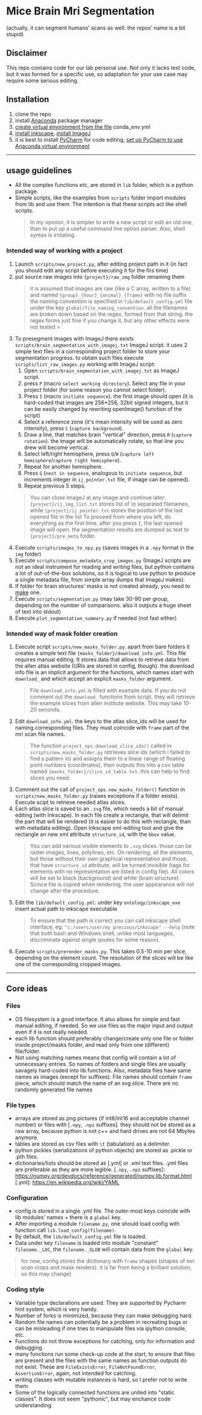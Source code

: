 # Mice Brain Mri Segmentation #
(actually, it can segment humans' scans as well. the repos' name is a bit stupid)

## Disclaimer ##
This repo contains code for our lab personal use.
Not only it lacks test code, but it was formed for a specific use, 
so adaptation for your use case may require some serious editing.

## Installation ##
1. clone the repo
1. install [Anaconda] package manager
1. [create virtual environment from the file] conda_env.yml
1. [install inkscape], [install ImageJ]
1. it is best to install [PyCharm] for code editing, [set up PyCharm to use Anaconda virtual environment]

[Anaconda]: https://www.anaconda.com/products/individual
[create virtual environment from the file]: https://docs.conda.io/projects/conda/en/latest/user-guide/tasks/manage-environments.html#creating-an-environment-from-an-environment-yml-file
[PyCharm]: https://www.jetbrains.com/pycharm/download/
[set up PyCharm to use Anaconda virtual environment]: https://www.jetbrains.com/help/pycharm/conda-support-creating-conda-virtual-environment.html
[install inkscape]: https://inkscape.org/
[install ImageJ]: https://imagej.nih.gov/ij/download.html

---

## usage guidelines ##
* All the complex functions etc, are stored in `lib` folder, which is a python package.
* Simple scripts, like the examples from `scripts` folder import modules from lib and use them.
The intention is that these scripts act like shell scripts.
    >In my opinion, it is simpler to write a new script or edit an old one,
    than to put up a useful command line option parser. Also, shell syntax is irritating.

### Intended way of working with a project ###
1. Launch `scripts/new_project.py`, after editing project path in it
(in fact you should edit any script before executing it for the firs time)
1. put source raw images into `{project}/raw_img` folder renaming them
    > it is assumed that images are raw (like a C array, written to a file) and named 
    `{group}_{hour}_{animal}_{frame}` with no file suffix 
    > the naming convention is specified in `lib/default_config.yml` file under the key
    `global/file_naming_convention`. all the filenames are broken down based on the regex,
    formed from that string. the regex forms just fine if you change it, but any other effects were not tested                                                                                  >
1. To presegment images with ImageJ there exists `scripts/brain_segmentation_with_imagej.txt` ImageJ script.
it uses 2 simple text files in a corresponding project folder to store your segmentation progress.
to obtain such files execute `scripts/list_raw_images.py`
working with ImageJ script:
    1. Open `scripts/brain_segmentation_with_imagej.txt` as ImageJ script.
    1. press `P` (macro `select working directory`). Select any file in your project folder
    (for some reason you cannot select folder).
    1. Press `I` (macro `initiate sequence`). the first image should open 
    (it is hard-coded that images are 256*256, 32bit signed integers, but it can be easily
    changed by rewriting openImage() function of the script)
    1. Select a reference zone (it's mean intensity will be used as zero intensity), press `C` (`capture background`).
    1. Draw a line, that matches brain "vertical" direction, press `R` (`capture rotation`).
    the image will be automatically rotate, so that line you drew will become vertical.
    1. Select left/right hemisphere, press `Q`/`W` (`capture left hemisphere`/`capture right hemisphere`).
    1. Repeat for another hemisphere.
    1. Press `G` (`next in sequence`, analogous to `initiate sequence`, but increments integer in `ij_pointer.txt` file,
    if image can be opened).
    1. Repeat previous 5 steps.
    >You can close ImageJ at any image and continue later: `{project}/ij_img_list.txt` stores list of \n separated filenames,
    while `{project}/ij_pointer.txt` stores the position of the last opened file in the list
    >To proceed from where you left, do everything as the first time. after you press `I`, the last opened image will open.
    the segmentation results are dumped as text to `{project}/pre_meta` folder.
1. Execute `scripts/images_to_npy.py` (saves images in a `.npy` format in the `img` folder)
1. Execute `scripts/compose_metadata_crop_images.py` (ImageJ scripts are not an ideal instrument
for reading and writing files, but python contains a lot of out-of-the-box solutions,
so it is logical to use python to produce a single metadata file, from simple array dumps that ImageJ makes).
1. If folder for brain structures' masks is not created already, you need to [make](#Intended-way-of-mask-folder-creation) one.
1. Execute `scripts/segmentation.py` (may take 30-90 per group, depending on the number of comparisons.
also it outputs a huge sheet of text into stdout)
1. Execute `plot_segmentation_summary.py` if needed (not fast either)

### Intended way of mask folder creation ###
1. Execute script `scripts/new_masks_folder.py`. apart from bare folders it creates a simple text file
`{masks_folder}/download_info.yml`. This file requires manual editing. It stores data that allows to retrieve
data from the allen atlas website (URIs are stored in config, though). the download info file is an implicit argument for
the functions, which names start with `download_` and which accept an explicit `masks_folder` argument.
    > File `download_info.yml` is filled with example data. If you do not comment out the `download_` functions from script,
    they will retrieve the example slices from allen institute website. This may take 10-20 seconds.
1. Edit `download_info.yml`. the keys to the atlas slice_ids will be used for naming corresponding files.
They must coincide with `frame` part of the mri scan file names.
    >The function `project_ops.download_slice_ids()` called in `scripts/new_masks_folder.py` retrieves 
    slice ids (which i failed to find a pattern in) and assigns them to a linear range of floating point numbers (coordinates),
    then outputs this into  a csv table named `{masks_folder}/slice_id_table.txt`. this can help to find slices you need.
1. Comment out the call of `project_ops.new_masks_folder()` function in `scripts/new_masks_folder.py`
(raises exceptions if a folder exists). Execute scipt to retrieve needed atlas slices.
1. Each atlas slice is saved to an `.svg` file, which needs a bit of manual editing (with Inkscape).
In each file create a rectangle, that will delimit the part that will be rendered (it is easier to do this with rectangle,
than with metadata editing). Open Inkscape xml-editing tool and give the rectangle an new xml attribute `structure_id`,
with the `bbox` value.
    > You can add various visible elements to `.svg` slices. those can be raster images, lines, polylines, etc.
    On rendering, all the elements, but those without their own graphical representation and those, that have `structure_id`
    attribute, will be turned invisible (tags for elements with no representation are listed in config file).
    All colors will be set to black (background) and white (brain structure).
    Scince file is copied when rendering, the user appearance will not change after the procedure.
1. Edit the `lib/default_config.yml`: under key `ontology/inkscape_exe` insert actual path to inkscape executable
    > To ensure that the path is correct you can call inkscape shell interface, eg: 
    `"c:/users/user/my precious/inkscape" --help` (note that both bash and Windows shell, unlike most languages,
    discriminate against single qoutes for some reason).
1. Execute `scripts/prerender_masks.py`. This takes 0.5-10 min per slice, depending on the element count.
The resolution of the slices will be like one of the corresponding cropped images. 
---

## Core ideas ##
### Files ###
* OS filesystem is a good interface. It also allows for simple and fast manual editing, if needed.
So we use files as the major input and output even if it is not really needed.
* each lib function should preferably change/create only one file or folder inside project/masks folder,
and read only from one (different) file/folder. 
* Not using matching names means that config will contain a lot of unnecessary entries.
So names of folders and single files are usually savagely hard-coded into lib functions.
Also, metadata files have same names as images (except for suffixes).
File names should contain `frame` piece, which should match the name of an svg slice.
There are no randomly generated file names

### File types ###
* arrays are stored as png pictures (if int8/int16 and acceptable channel number) or files with [`.npy`, `.npz` suffixes].
they should not be stored as a raw array, because python is not c++ and hard drives are not 64 Mbytes anymore.
* tables are stored as csv files with `\t` (tabulation) as a delimiter.
* python pickles (serializations of python objects) are stored as .pickle or .pth files.
* dictionaries/lists should be stored as [.yml] or .xml text files.
.yml files are preferable as they are more legible.
[`.npy`, `.npz` suffixes]: https://numpy.org/devdocs/reference/generated/numpy.lib.format.html
[.yml]: https://en.wikipedia.org/wiki/YAML

### Configuration ###
* config is stored in a single .yml file. The outer-most keys coincide with lib modules' names + there is a `global` key.
* After importing a module `filename.py`, one should load config with function call `lib.load_config(filename)`.
* By default, the `lib/default_config.yml` file is loaded.
* Data under key `filename` is loaded into module "constant" `filename._LOC`,
the `filename._GLOB` will contain data from the `global` key.
> for now, config stores the dictionary with `frame` shapes (shapes of mri scan crops and mask renders).
it is far from being a brilliant solution, so this may change)

### Coding style ###
* Variable type declarations are used. They are supported by Pycharm hint system, which is very handy.
* Number of forks is minimized, because they can make debugging hard.
* Random file names can potentially be a problem in recreating bugs or
can be misleading if one tries to manipulate files via ipython console, etc.
* Functions do not throw exceptions for catching, only for information and debugging.
* many functions run some check-up code at the start, to ensure that files are present 
and the files with the same names as function outputs do not exist.
These are `FileExistsError`, `FileNotFoundError`, `AssertionError`, again, not intended for catching.
* writing classes with mutable instances is hard, so I prefer not to write them.
* Some of the logically connected functions are united into "static classes".
It does not seem "pythonic", but may enchance code understanding.
